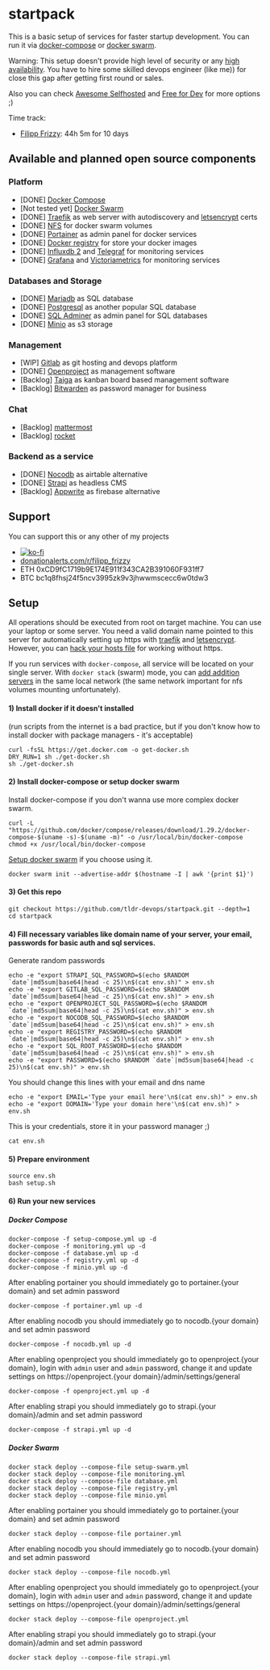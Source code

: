 # startpack

This is a basic setup of services for faster startup development. You can run it via [docker-compose](https://docs.docker.com/compose/) or [docker swarm](https://docs.docker.com/engine/reference/commandline/stack/).

Warning: This setup doesn't provide high level of security or any [high availability](https://www.digitalocean.com/community/tutorials/what-is-high-availability). You have to hire some skilled devops engineer (like me)) for close this gap after getting first round or sales.

Also you can check [Awesome Selfhosted](https://github.com/awesome-selfhosted/awesome-selfhosted) and [Free for Dev](https://free-for.dev/) for more options ;)

Time track:
- [Filipp Frizzy](https://github.com/Friz-zy/): 44h 5m for 10 days

## Available and planned open source components

### Platform
* [DONE] [Docker Compose](https://docs.docker.com/compose/)
* [Not tested yet] [Docker Swarm](https://docs.docker.com/engine/reference/commandline/stack/)
* [DONE] [Traefik](https://traefik.io) as web server with autodiscovery and [letsencrypt](https://letsencrypt.org) certs
* [DONE] [NFS](https://hub.docker.com/r/itsthenetwork/nfs-server-alpine/) for docker swarm volumes
* [DONE] [Portainer](https://www.portainer.io/) as admin panel for docker services
* [DONE] [Docker registry](https://docs.docker.com/registry/) for store your docker images
* [DONE] [Influxdb 2](https://www.influxdata.com/blog/influxdb-2-0-open-source-is-generally-available/) and [Telegraf](https://www.influxdata.com/time-series-platform/telegraf/) for monitoring services
* [DONE] [Grafana](https://grafana.com/) and [Victoriametrics](https://victoriametrics.com) for monitoring services

### Databases and Storage
* [DONE] [Mariadb](https://mariadb.org/) as SQL database
* [DONE] [Postgresql](https://www.postgresql.org/) as another popular SQL database
* [DONE] [SQL Adminer](https://www.adminer.org/) as admin panel for SQL databases
* [DONE] [Minio](https://minio.io/) as s3 storage

### Management
* [WIP] [Gitlab](https://about.gitlab.com/) as git hosting and devops platform
* [DONE] [Openproject](https://www.openproject.org/) as management software
* [Backlog] [Taiga](https://www.taiga.io/) as kanban board based management software
* [Backlog] [Bitwarden](https://bitwarden.com/) as password manager for business

### Chat
* [Backlog] [mattermost](https://mattermost.com/)
* [Backlog] [rocket](https://rocket.chat/)

### Backend as a service
* [DONE] [Nocodb](https://www.nocodb.com/) as airtable alternative
* [DONE] [Strapi](https://strapi.io/) as headless CMS
* [Backlog] [Appwrite](https://appwrite.io/) as firebase alternative

## Support

You can support this or any other of my projects
  - [![ko-fi](https://ko-fi.com/img/githubbutton_sm.svg)](https://ko-fi.com/filipp_frizzy)
  - [donationalerts.com/r/filipp_frizzy](https://www.donationalerts.com/r/filipp_frizzy)
  - ETH 0xCD9fC1719b9E174E911f343CA2B391060F931ff7
  - BTC bc1q8fhsj24f5ncv3995zk9v3jhwwmscecc6w0tdw3

## Setup

All operations should be executed from root on target machine. You can use your laptop or some server.
You need a valid domain name pointed to this server for automatically setting up https with [traefik](https://traefik.io) and [letsencrypt](https://letsencrypt.org). However, you can [hack your hosts file](https://docs.rackspace.com/support/how-to/modify-your-hosts-file/) for working without https.

If you run services with `docker-compose`, all service will be located on your single server. With `docker stack` (swarm) mode, you can [add addition servers](https://docs.docker.com/engine/swarm/swarm-tutorial/add-nodes/) in the same local network (the same network important for nfs volumes mounting unfortunately).

#### 1) Install docker if it doesn't installed
(run scripts from the internet is a bad practice, but if you don't know how to install docker with package managers - it's acceptable)
```
curl -fsSL https://get.docker.com -o get-docker.sh
DRY_RUN=1 sh ./get-docker.sh
sh ./get-docker.sh
```

#### 2) Install docker-compose or setup docker swarm
Install docker-compose if you don't wanna use more complex docker swarm.
```
curl -L "https://github.com/docker/compose/releases/download/1.29.2/docker-compose-$(uname -s)-$(uname -m)" -o /usr/local/bin/docker-compose
chmod +x /usr/local/bin/docker-compose
```

[Setup docker swarm](https://docs.docker.com/engine/reference/commandline/swarm_init/) if you choose using it.
```
docker swarm init --advertise-addr $(hostname -I | awk '{print $1}')
```

#### 3) Get this repo
```
git checkout https://github.com/tldr-devops/startpack.git --depth=1
cd startpack
```

#### 4) Fill necessary variables like domain name of your server, your email, passwords for basic auth and sql services.

Generate random passwords
```
echo -e "export STRAPI_SQL_PASSWORD=$(echo $RANDOM `date`|md5sum|base64|head -c 25)\n$(cat env.sh)" > env.sh
echo -e "export GITLAB_SQL_PASSWORD=$(echo $RANDOM `date`|md5sum|base64|head -c 25)\n$(cat env.sh)" > env.sh
echo -e "export OPENPROJECT_SQL_PASSWORD=$(echo $RANDOM `date`|md5sum|base64|head -c 25)\n$(cat env.sh)" > env.sh
echo -e "export NOCODB_SQL_PASSWORD=$(echo $RANDOM `date`|md5sum|base64|head -c 25)\n$(cat env.sh)" > env.sh
echo -e "export REGISTRY_PASSWORD=$(echo $RANDOM `date`|md5sum|base64|head -c 25)\n$(cat env.sh)" > env.sh
echo -e "export SQL_ROOT_PASSWORD=$(echo $RANDOM `date`|md5sum|base64|head -c 25)\n$(cat env.sh)" > env.sh
echo -e "export PASSWORD=$(echo $RANDOM `date`|md5sum|base64|head -c 25)\n$(cat env.sh)" > env.sh
```

You should change this lines with your email and dns name
```
echo -e "export EMAIL='Type your email here'\n$(cat env.sh)" > env.sh
echo -e "export DOMAIN='Type your domain here'\n$(cat env.sh)" > env.sh
```

This is your credentials, store it in your password manager ;)
```
cat env.sh
```

#### 5) Prepare environment
```
source env.sh
bash setup.sh
```

#### 6) Run your new services

##### Docker Compose
```
docker-compose -f setup-compose.yml up -d
docker-compose -f monitoring.yml up -d
docker-compose -f database.yml up -d
docker-compose -f registry.yml up -d
docker-compose -f minio.yml up -d
```

After enabling portainer you should immediately go to portainer.{your domain} and set admin password
```
docker-compose -f portainer.yml up -d
```

After enabling nocodb you should immediately go to nocodb.{your domain} and set admin password
```
docker-compose -f nocodb.yml up -d
```

After enabling openproject you should immediately go to openproject.{your domain},
login with `admin` user and `admin` password, change it and update settings on
https://openproject.{your domain}/admin/settings/general
```
docker-compose -f openproject.yml up -d
```

After enabling strapi you should immediately go to strapi.{your domain}/admin and set admin password
```
docker-compose -f strapi.yml up -d
```

##### Docker Swarm
```
docker stack deploy --compose-file setup-swarm.yml
docker stack deploy --compose-file monitoring.yml
docker stack deploy --compose-file database.yml
docker stack deploy --compose-file registry.yml
docker stack deploy --compose-file minio.yml
```

After enabling portainer you should immediately go to portainer.{your domain} and set admin password
```
docker stack deploy --compose-file portainer.yml
```

After enabling nocodb you should immediately go to nocodb.{your domain} and set admin password
```
docker stack deploy --compose-file nocodb.yml
```

After enabling openproject you should immediately go to openproject.{your domain},
login with `admin` user and `admin` password, change it and update settings on
https://openproject.{your domain}/admin/settings/general
```
docker stack deploy --compose-file openproject.yml
```

After enabling strapi you should immediately go to strapi.{your domain}/admin and set admin password
```
docker stack deploy --compose-file strapi.yml
```
